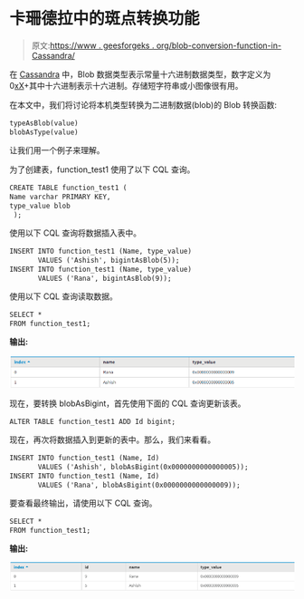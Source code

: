 # 卡珊德拉中的斑点转换功能

> 原文:[https://www . geesforgeks . org/blob-conversion-function-in-Cassandra/](https://www.geeksforgeeks.org/blob-conversion-function-in-cassandra/)

在 [Cassandra](https://www.geeksforgeeks.org/introduction-to-apache-cassandra/) 中，Blob 数据类型表示常量十六进制数据类型，数字定义为 0[xX](十六进制)+其中十六进制表示十六进制。存储短字符串或小图像很有用。

在本文中，我们将讨论将本机类型转换为二进制数据(blob)的 Blob 转换函数:

```
typeAsBlob(value)
blobAsType(value) 
```

让我们用一个例子来理解。

为了创建表，function_test1 使用了以下 CQL 查询。

```
CREATE TABLE function_test1 ( 
Name varchar PRIMARY KEY, 
type_value blob
 ); 
```

使用以下 CQL 查询将数据插入表中。

```
INSERT INTO function_test1 (Name, type_value) 
       VALUES ('Ashish', bigintAsBlob(5));
INSERT INTO function_test1 (Name, type_value) 
       VALUES ('Rana', bigintAsBlob(9));  
```

使用以下 CQL 查询读取数据。

```
SELECT * 
FROM function_test1; 
```

**输出:**

![](img/eef5e7b12853b0c1750964f66629c725.png)

现在，要转换 blobAsBigint，首先使用下面的 CQL 查询更新该表。

```
ALTER TABLE function_test1 ADD Id bigint; 
```

现在，再次将数据插入到更新的表中。那么，我们来看看。

```
INSERT INTO function_test1 (Name, Id) 
       VALUES ('Ashish', blobAsBigint(0x0000000000000005));
INSERT INTO function_test1 (Name, Id) 
       VALUES ('Rana', blobAsBigint(0x0000000000000009)); 
```

要查看最终输出，请使用以下 CQL 查询。

```
SELECT * 
FROM function_test1; 
```

**输出:**

![](img/6427c924eb337b581b89cf3b4426db0b.png)